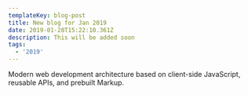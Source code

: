```yaml
---
templateKey: blog-post
title: New blog for Jan 2019
date: 2019-01-28T15:22:10.361Z
description: This will be added soon
tags:
  - '2019'
---
```

Modern web development architecture based on client-side JavaScript, reusable APIs, and prebuilt Markup. 
